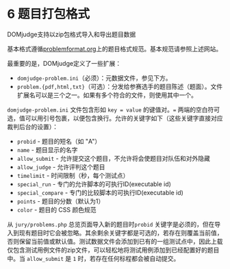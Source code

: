 # 6 题目打包格式

DOMjudge支持以zip包格式导入和导出题目数据

基本格式遵循[problemformat.org](http://www.problemarchive.org/wiki/index.php/Problem_Format)上的题目格式规范。基本规范请参照上述网站。

最重要的是，DOMjudge定义了一些扩展：
* `domjudge-problem.ini`（必须）：元数据文件，参见下方。
* `problem.{pdf,html,txt}`（可选）：分发给参赛选手的题目陈述（题面）。文件扩展名可以是三个之一。如果有多个符合的文件，则使用其中一个。

`domjudge-problem.ini` 文件包含形如 `key = value` 的键值对。`=` 两端的空白符可选，值可以用引号包裹，以便包含换行。允许的关键字如下（这些关键字直接对应裁判后台的设置）：
* `probid` - 题目的短名（如 "A"）
* `name` - 题目显示的名字
* `allow_submit` - 允许提交这个题目，不允许将会使题目对队伍和对外隐藏
* `allow_judge` - 允许评判这个题目
* `timelimit` - 时间限制（秒，每个测试点）
* `special_run` - 专门的允许脚本的可执行ID(executable id)
* `special_compare` - 专门的比较脚本的可执行ID(executable id)
* `points` - 题目的分数（默认为1）
* `color` - 题目的 CSS 颜色规范

从 `jury/problems.php` 总览页面导入新的题目时`probid` 关键字是必须的，但在导入到现有题目时它会被忽略。其余剩余关键字都是可选的，若存在则覆盖当前值，否则保留当前值或默认值。测试数据文件会添加到已有的一组测试点中，因此上载仅包含测试用例文件的zip文件，可以轻松地将测试用例添加到已经配置好的题目中。当 `allow_submit` 是 `1` 时，若存在任何标程都会被自动提交。